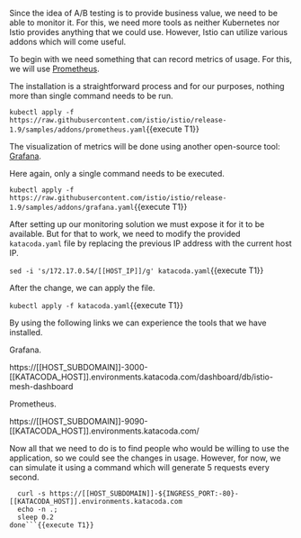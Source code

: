 Since the idea of A/B testing is to provide business value, we need to be able to monitor it.
For this, we need more tools as neither Kubernetes nor Istio provides anything that we could use.
However, Istio can utilize various addons which will come useful.

To begin with we need something that can record metrics of usage. For this, we will use [Prometheus](https://prometheus.io).

The installation is a straightforward process and for our purposes, nothing more than single command needs to be run.

`kubectl apply -f https://raw.githubusercontent.com/istio/istio/release-1.9/samples/addons/prometheus.yaml`{{execute T1}}

The visualization of metrics will be done using another open-source tool: [Grafana](https://grafana.com). 

Here again, only a single command needs to be executed.

`kubectl apply -f https://raw.githubusercontent.com/istio/istio/release-1.9/samples/addons/grafana.yaml`{{execute T1}}

After setting up our monitoring solution we must expose it for it to be available.
But for that to work, we need to modify the provided `katacoda.yaml` file by replacing the previous IP address with the current host IP.

`sed -i 's/172.17.0.54/[[HOST_IP]]/g' katacoda.yaml`{{execute T1}}

After the change, we can apply the file.

`kubectl apply -f katacoda.yaml`{{execute T1}}

By using the following links we can experience the tools that we have installed.

Grafana.

https://[[HOST_SUBDOMAIN]]-3000-[[KATACODA_HOST]].environments.katacoda.com/dashboard/db/istio-mesh-dashboard

Prometheus.

https://[[HOST_SUBDOMAIN]]-9090-[[KATACODA_HOST]].environments.katacoda.com/

Now all that we need to do is to find people who would be willing to use the application, so we could see the changes in usage.
However, for now, we can simulate it using a command which will generate 5 requests every second.

```while true; do
  curl -s https://[[HOST_SUBDOMAIN]]-${INGRESS_PORT:-80}-[[KATACODA_HOST]].environments.katacoda.com
  echo -n .;
  sleep 0.2
done```{{execute T1}}
